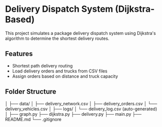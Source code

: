 # Delivery Dispatch System (Dijkstra-Based)

This project simulates a package delivery dispatch system using Dijkstra's algorithm to determine the shortest delivery routes.

## Features

- Shortest path delivery routing
- Load delivery orders and trucks from CSV files
- Assign orders based on distance and truck capacity

## Folder Structure
│
├── data/
│ ├── delivery_network.csv
│ ├── delivery_orders.csv
│ └── delivery_vehicles.csv
│
├── logs/
│ └── delivery_log.csv (auto-generated)
│
├── graph.py
├── dijkstra.py
├── delivery.py
├── main.py
├── README.md
└── .gitignore


